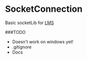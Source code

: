 # SocketConnection

Basic socketLib for [LMS](https://github.com/Phibedy/LMS)


###TODO
 * Doesn't work on windows yet!
 * .gitignore
 * Docs
